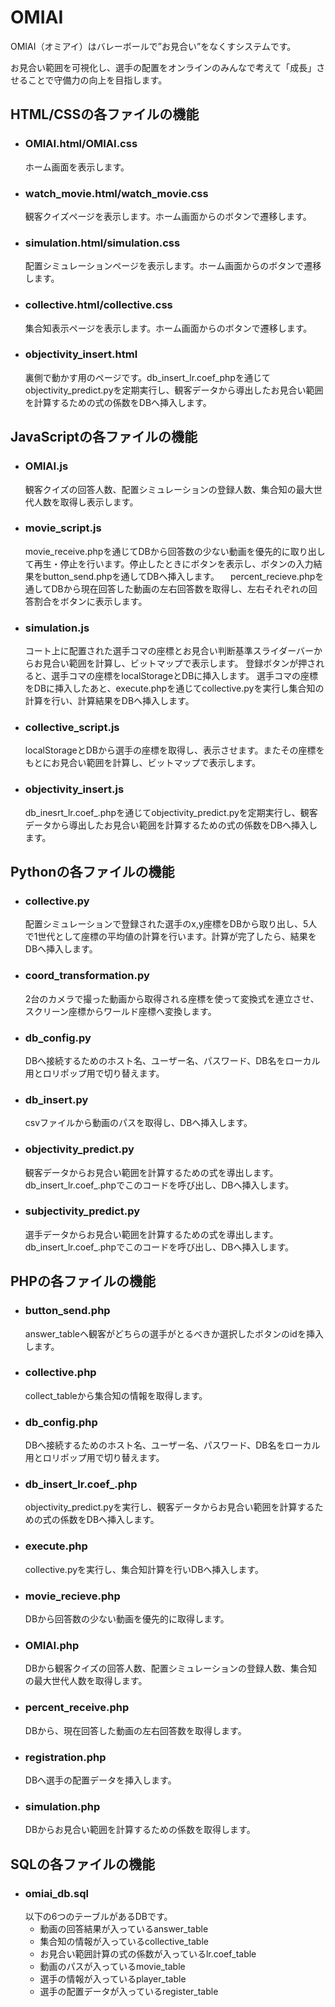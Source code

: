 # OMIAI

OMIAI（オミアイ）はバレーボールで”お見合い”をなくすシステムです。

お見合い範囲を可視化し、選手の配置をオンラインのみんなで考えて「成長」させることで守備力の向上を目指します。

## HTML/CSSの各ファイルの機能

- ### OMIAI.html/OMIAI.css
  ホーム画面を表示します。

- ### watch_movie.html/watch_movie.css
  観客クイズページを表示します。ホーム画面からのボタンで遷移します。

- ### simulation.html/simulation.css
  配置シミュレーションページを表示します。ホーム画面からのボタンで遷移します。

- ### collective.html/collective.css
  集合知表示ページを表示します。ホーム画面からのボタンで遷移します。

- ### objectivity_insert.html
  裏側で動かす用のページです。db_insert_lr.coef_phpを通じてobjectivity_predict.pyを定期実行し、観客データから導出したお見合い範囲を計算するための式の係数をDBへ挿入します。

## JavaScriptの各ファイルの機能

- ### OMIAI.js
  観客クイズの回答人数、配置シミュレーションの登録人数、集合知の最大世代人数を取得し表示します。

- ### movie_script.js
  movie_receive.phpを通じてDBから回答数の少ない動画を優先的に取り出して再生・停止を行います。停止したときにボタンを表示し、ボタンの入力結果をbutton_send.phpを通してDBへ挿入します。
　percent_recieve.phpを通してDBから現在回答した動画の左右回答数を取得し、左右それぞれの回答割合をボタンに表示します。

- ### simulation.js
  コート上に配置された選手コマの座標とお見合い判断基準スライダーバーからお見合い範囲を計算し、ビットマップで表示します。
  登録ボタンが押されると、選手コマの座標をlocalStorageとDBに挿入します。
  選手コマの座標をDBに挿入したあと、execute.phpを通じてcollective.pyを実行し集合知の計算を行い、計算結果をDBへ挿入します。

- ### collective_script.js
  localStorageとDBから選手の座標を取得し、表示させます。またその座標をもとにお見合い範囲を計算し、ビットマップで表示します。

- ### objectivity_insert.js
  db_inesrt_lr.coef_.phpを通じてobjectivity_predict.pyを定期実行し、観客データから導出したお見合い範囲を計算するための式の係数をDBへ挿入します。
  
## Pythonの各ファイルの機能

- ### collective.py
  配置シミュレーションで登録された選手のx,y座標をDBから取り出し、5人で1世代として座標の平均値の計算を行います。計算が完了したら、結果をDBへ挿入します。
  
- ### coord_transformation.py
  2台のカメラで撮った動画から取得される座標を使って変換式を連立させ、スクリーン座標からワールド座標へ変換します。
  
- ### db_config.py
  DBへ接続するためのホスト名、ユーザー名、パスワード、DB名をローカル用とロリポップ用で切り替えます。
  
- ### db_insert.py
  csvファイルから動画のパスを取得し、DBへ挿入します。
  
- ### objectivity_predict.py
  観客データからお見合い範囲を計算するための式を導出します。db_insert_lr.coef_.phpでこのコードを呼び出し、DBへ挿入します。
  
- ### subjectivity_predict.py
  選手データからお見合い範囲を計算するための式を導出します。db_insert_lr.coef_.phpでこのコードを呼び出し、DBへ挿入します。

## PHPの各ファイルの機能

- ### button_send.php
  answer_tableへ観客がどちらの選手がとるべきか選択したボタンのidを挿入します。

- ### collective.php
  collect_tableから集合知の情報を取得します。

- ### db_config.php
  DBへ接続するためのホスト名、ユーザー名、パスワード、DB名をローカル用とロリポップ用で切り替えます。

- ### db_insert_lr.coef_.php
  objectivity_predict.pyを実行し、観客データからお見合い範囲を計算するための式の係数をDBへ挿入します。

- ### execute.php
  collective.pyを実行し、集合知計算を行いDBへ挿入します。

- ### movie_recieve.php
  DBから回答数の少ない動画を優先的に取得します。

- ### OMIAI.php
  DBから観客クイズの回答人数、配置シミュレーションの登録人数、集合知の最大世代人数を取得します。

- ### percent_receive.php
  DBから、現在回答した動画の左右回答数を取得します。

- ### registration.php
  DBへ選手の配置データを挿入します。

- ### simulation.php
  DBからお見合い範囲を計算するための係数を取得します。

## SQLの各ファイルの機能

- ### omiai_db.sql
  以下の6つのテーブルがあるDBです。
  - 動画の回答結果が入っているanswer_table
  - 集合知の情報が入っているcollective_table
  - お見合い範囲計算の式の係数が入っているlr.coef_table
  - 動画のパスが入っているmovie_table
  - 選手の情報が入っているplayer_table
  - 選手の配置データが入っているregister_table
